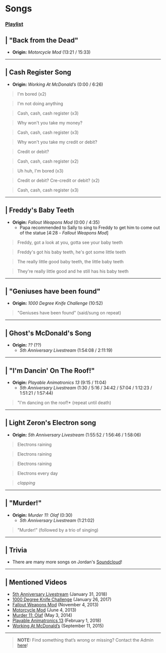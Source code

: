 # Songs
### [Playlist](https://www.youtube.com/playlist?list=PLwljWXtmIKiRHBCcZqY6zwS-4NRU4z1TR)


## | "Back from the Dead"
- **Origin:** *Motorcycle Mod* \(13:21 / 15:33)

----

## | Cash Register Song
- **Origin:** *Working At McDonald’s* \(0:00 / 6:26)

> I'm bored \(x2)

> I'm not doing anything

> Cash, cash, cash register \(x3)

> Why won't you take my money?

> Cash, cash, cash register \(x3)

> Why won't you take my credit or debit?

> Credit or debit?

> Cash, cash, cash register \(x2)

> Uh huh, I'm bored \(x3)

> Credit or debit? Cre-credit or debit? \(x2)

> Cash, cash, cash register \(x3)

----

## | Freddy's Baby Teeth
- **Origin:** *Fallout Weapons Mod* \(0:00 / 4:35)
  - Papa recommended to Sally to sing to Freddy to get him to come out of the statue \[4:28 - *Fallout Weapons Mod*]

> Freddy, got a look at you, gotta see your baby teeth

> Freddy's got his baby teeth, he's got some little teeth

> The really little good baby teeth, the little baby teeth

> They're really little good and he still has his baby teeth

----

## | "Geniuses have been found"
- **Origin:** *1000 Degree Knife Challenge* \(10:52)

> "Geniuses have been found" \(said/sung on repeat)

----

## | Ghost's McDonald's Song
- **Origin:** *??* \(??)
  - *5th Anniversary Livestream* \(1:54:08 / 2:11:19)

----

## | "I'm Dancin' On The Roof!"
- **Origin:** *Playable Animatronics 13* \(9:15 / 11:04)
  - *5th Anniversary Livestream* \(1:30 / 5:16 / 34:42 / 57:04 / 1:12:23 / 1:51:21 / 1:57:44)

> "I'm dancing on the roof!* \(repeat until death)

----

## | Light Zeron's Electron song
- **Origin:** *5th Anniversary Livestream* \(1:55:52 / 1:56:46 / 1:58:06)

> Electrons raining

> Electrons raining

> Electrons raining

> Electrons every day

> *clapping*

----

## | "Murder!"
- **Origin:** *Murder 11: Olaf* \(0:30)
  - *5th Anniversary Livestream* \(1:21:02)

> "Murder!" \(followed by a trio of singing)

----

## | Trivia
- There are many more songs on Jordan's [Soundcloud](https://soundcloud.com/venturianmusic)!

----

## | Mentioned Videos
- [5th Anniversary Livestream](https://youtu.be/6AHnicY1Iq4) \(January 31, 2018)
- [1000 Degree Knife Challenge](https://youtu.be/pzntssXrvsE) \(January 26, 2017)
- [Fallout Weapons Mod](https://youtu.be/mLeVwZUtNfY) \(November 4, 2013)
- [Motorcycle Mod](https://youtu.be/gNREBUzmn98) \(June 4, 2013)
- [Murder 11: Olaf](https://youtu.be/g2tvu5gFGhI) \(May 3, 2014)
- [Playable Animatronics 13](https://youtu.be/BDXvE6cAUkA) \(February 1, 2018)
- [Working At McDonald’s](https://youtu.be/ybS5js68e2E) \(September 11, 2015)

----

>**NOTE:** Find something that’s wrong or missing? Contact the Admin [here](../chapter_2.md)!